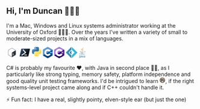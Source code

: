 ## Hi, I'm Duncan 👨🏻‍💻

I'm a Mac, Windows and Linux systems administrator working at the University of Oxford 👨🏻‍🎓.
Over the years I've written a variety of small to moderate-sized projects in a mix of languages.

<img src=images/full_colored_dark.svg height="30" alt="Bash"> <img src=images/ps_black_128.svg height="30" alt="Powershell"> <img src=images/python.svg height="30" alt="Python"> <img src=images/ISO_C%2B%2B_Logo.svg height="30" alt="C++"> <img src=images/Logo_C_sharp.svg height="30" alt="C#"> <img src=images/F_Sharp_logo.svg height="30" alt="F#"> <img src=images/Java.png height="30" alt="Java">

C# is probably my favourite ❤️, with Java in second place 👍🏻, as I particularly like strong typing, memory
safety, platform independence and good quality unit testing frameworks. I'd be intrigued to learn
<img src=images/rust-logo-64x64.png height="15" title="Rust">,
if the right systems-level project came along and if C++ couldn't handle it.

⚡ Fun fact: I have a real, slightly pointy, elven-style ear (but just the one)

<!--
**halfelven/halfelven** is a ✨ _special_ ✨ repository because its `README.md`
(this file) appears on your GitHub profile.

Here are some ideas to get you started:

- 🔭 I’m currently working on ...
- 🌱 I’m currently learning ...
- 👯 I’m looking to collaborate on ...
- 🤔 I’m looking for help with ...
- 💬 Ask me about ...
- 📫 How to reach me: ...
- 😄 Pronouns: ...
- ⚡ Fun fact: ...
-->
